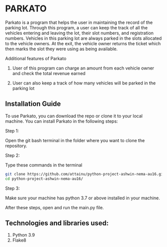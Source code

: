 # PARKATO


Parkato is a program that helps the user in maintaining the record of the parking lot. Through this program, a user can keep the track of all the vehicles entering and leaving the lot, their slot numbers, and registration numbers. Vehicles in this parking lot are always parked in the slots allocated to the vehicle owners. At the exit, the vehicle owner returns the ticket which then marks the slot they were using as being available.  

Additional features of Parkato

1. User of this program can charge an amount from each vehicle owner and check the total revenue earned

2. User can also keep a track of how many vehicles will be parked in the  parking lot

## Installation Guide

To use Parkato, you can download the repo or clone it to your local machine.
You can install Parkato in the following steps:

Step 1: 

Open the git bash terminal in the folder where you want to clone the repository.

Step 2: 

Type these commands in the terminal
```bash
git clone https://github.com/attainu/python-project-ashwin-nema-au16.git
cd python-project-ashwin-nema-au16/
```

Step 3:

Make sure your machine has python 3.7 or above installed in your machine.

After these steps, open and run the main.py file.


## Technologies and libraries used:
1. Python 3.9
2. Flake8